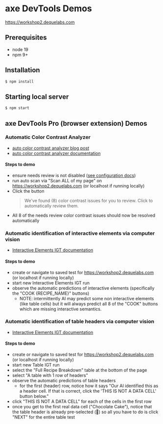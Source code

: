 # axe DevTools Demos

https://workshop2.dequelabs.com

## Prerequisites

- node 19
- npm 9+

## Installation

```sh
$ npm install
```

## Starting local server

```sh
$ npm start
```

## axe DevTools Pro (browser extension) Demos

### Automatic Color Contrast Analyzer

- [auto color contrast analyzer blog post](https://www.deque.com/blog/axe-devtools-extension-update-new-color-contrast-analyzer/)
- [auto color contrast analyzer documentation](https://docs.deque.com/devtools-html/4.0.0/en/devtools-color-contrast-resolver)

#### Steps to demo

- ensure needs review is not disabled ([see configuration docs](https://docs.deque.com/devtools-html/4.0.0/en/devtools-configuration#general-settings))
- run auto scan via "Scan ALL of my page" on https://workshop2.dequelabs.com (or localhost if running locally)
- Click the button
  > We've found (8) color contrast issues for you to review. Click to automatically review them.
- All 8 of the needs review color contrast issues should now be resolved automatically

### Automatic identification of interactive elements via computer vision

- [Interactive Elements IGT documentation](https://docs.deque.com/devtools-html/4.0.0/en/devtools-igt-interactive-elements)

#### Steps to demo

- create or navigate to saved test for https://workshop2.dequelabs.com (or localhost if running locally)
- start new Interactive Elements IGT run
- observe the automatic predictions of interactive elements (specifically the "COOK {RECIPE_NAME}" buttons)
  - NOTE: intermittently AI may predict some non interactive elements (like table cells) but it will always predict all 8 of the "COOK" buttons which are missing interactive semantics.

### Automatic identification of table headers via computer vision

- [Interactive Elements IGT documentation](https://docs.deque.com/devtools-html/4.0.0/en/devtools-igt-table)

#### Steps to demo

- create or navigate to saved test for https://workshop2.dequelabs.com (or localhost if running locally)
- start new Table IGT run
- select the "Full Recipe Breakdown" table at the bottom of the page
- select "A table with 1 row of headers"
- observe the automatic predictions of table headers
  - for the first (header) row, notice how it says "Our AI identified this as a header cell. If that is correct, click the 'THIS IS NOT A DATA CELL' button below."
- click "THIS IS NOT A DATA CELL" for each of the cells in the first row
- once you get to the first real data cell ("Chocolate Cake"), notice that the table header is already pre-selected (:robot:) so all you have to do is click "NEXT" for the entire table test
